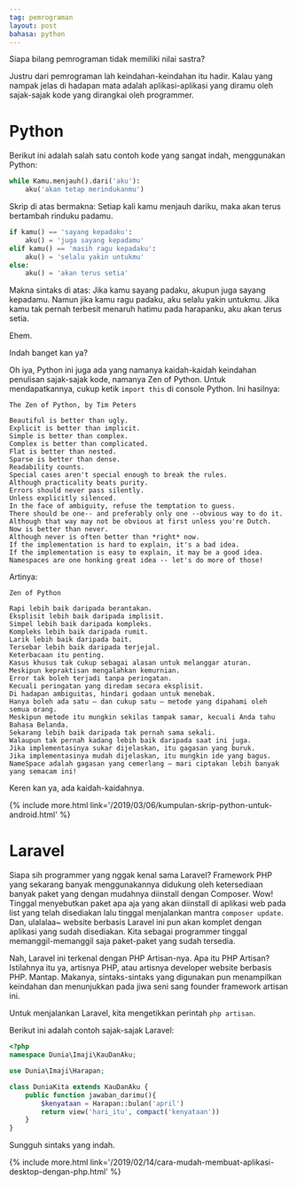 ```yaml
---
tag: pemrograman
layout: post
bahasa: python
---
```


Siapa bilang pemrograman tidak memiliki nilai sastra?

Justru dari pemrograman lah keindahan-keindahan itu hadir. Kalau yang nampak jelas di hadapan mata adalah aplikasi-aplikasi yang diramu oleh sajak-sajak kode yang dirangkai oleh programmer.

# Python

Berikut ini adalah salah satu contoh kode yang sangat indah, menggunakan Python:

```python
while Kamu.menjauh().dari('aku'):
	aku('akan tetap merindukanmu')
```

Skrip di atas bermakna: Setiap kali kamu menjauh dariku, maka akan terus bertambah rinduku padamu.

```python
if kamu() == 'sayang kepadaku':
	aku() = 'juga sayang kepadamu'
elif kamu() == 'masih ragu kepadaku':
	aku() = 'selalu yakin untukmu'
else:
	aku() = 'akan terus setia'
```

Makna sintaks di atas: Jika kamu sayang padaku, akupun juga sayang kepadamu. Namun jika kamu ragu padaku, aku selalu yakin untukmu. Jika kamu tak pernah terbesit menaruh hatimu pada harapanku, aku akan terus setia.

Ehem.

Indah banget kan ya?

Oh iya, Python ini juga ada yang namanya kaidah-kaidah keindahan penulisan sajak-sajak kode, namanya Zen of Python. Untuk mendapatkannya, cukup ketik `import this` di console Python. Ini hasilnya:

```plaintext
The Zen of Python, by Tim Peters

Beautiful is better than ugly.
Explicit is better than implicit.
Simple is better than complex.
Complex is better than complicated.
Flat is better than nested.
Sparse is better than dense.
Readability counts.
Special cases aren't special enough to break the rules.
Although practicality beats purity.
Errors should never pass silently.
Unless explicitly silenced.
In the face of ambiguity, refuse the temptation to guess.
There should be one-- and preferably only one --obvious way to do it.
Although that way may not be obvious at first unless you're Dutch.
Now is better than never.
Although never is often better than *right* now.
If the implementation is hard to explain, it's a bad idea.
If the implementation is easy to explain, it may be a good idea.
Namespaces are one honking great idea -- let's do more of those!
```

Artinya:

```plaintext
Zen of Python

Rapi lebih baik daripada berantakan.
Eksplisit lebih baik daripada implisit.
Simpel lebih baik daripada kompleks.
Kompleks lebih baik daripada rumit.
Larik lebih baik daripada bait.
Tersebar lebih baik daripada terjejal.
Keterbacaan itu penting.
Kasus khusus tak cukup sebagai alasan untuk melanggar aturan.
Meskipun kepraktisan mengalahkan kemurnian.
Error tak boleh terjadi tanpa peringatan.
Kecuali peringatan yang diredam secara eksplisit.
Di hadapan ambiguitas, hindari godaan untuk menebak.
Hanya boleh ada satu — dan cukup satu — metode yang dipahami oleh semua orang.
Meskipun metode itu mungkin sekilas tampak samar, kecuali Anda tahu Bahasa Belanda.
Sekarang lebih baik daripada tak pernah sama sekali.
Walaupun tak pernah kadang lebih baik daripada saat ini juga.
Jika implementasinya sukar dijelaskan, itu gagasan yang buruk.
Jika implementasinya mudah dijelaskan, itu mungkin ide yang bagus.
NameSpace adalah gagasan yang cemerlang — mari ciptakan lebih banyak yang semacam ini!
```

Keren kan ya, ada kaidah-kaidahnya.

{% include more.html link='/2019/03/06/kumpulan-skrip-python-untuk-android.html' %}

# Laravel

Siapa sih programmer yang nggak kenal sama Laravel? Framework PHP yang sekarang banyak menggunakannya didukung oleh ketersediaan banyak paket yang dengan mudahnya diinstall dengan Composer. Wow! Tinggal menyebutkan paket apa aja yang akan diinstall di aplikasi web pada list yang telah disediakan lalu tinggal menjalankan mantra `composer update`. Dan, ulalalaa~ website berbasis Laravel ini pun akan komplet dengan aplikasi yang sudah disediakan. Kita sebagai programmer tinggal memanggil-memanggil saja paket-paket yang sudah tersedia.

Nah, Laravel ini terkenal dengan PHP Artisan-nya. Apa itu PHP Artisan? Istilahnya itu ya, artisnya PHP, atau artisnya developer website berbasis PHP. Mantap. Makanya, sintaks-sintaks yang digunakan pun menampilkan keindahan dan menunjukkan pada jiwa seni sang founder framework artisan ini.

Untuk menjalankan Laravel, kita mengetikkan perintah `php artisan`.

Berikut ini adalah contoh sajak-sajak Laravel:

```php
<?php
namespace Dunia\Imaji\KauDanAku;

use Dunia\Imaji\Harapan;

class DuniaKita extends KauDanAku {
	public function jawaban_darimu(){
		$kenyataan = Harapan::bulan('april')
		return view('hari_itu', compact('kenyataan'))
	}
}
```

Sungguh sintaks yang indah.

{% include more.html link='/2019/02/14/cara-mudah-membuat-aplikasi-desktop-dengan-php.html' %}